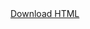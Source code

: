 <a href="https://ik.imagekit.io/egszdsbs2/bluemoss/news.html?updatedAt=1699980898251">
    Download HTML
</a>
<br>
<img src="https://ik.imagekit.io/egszdsbs2/bluemoss/news.png?updatedAt=1699980723600" alt="">